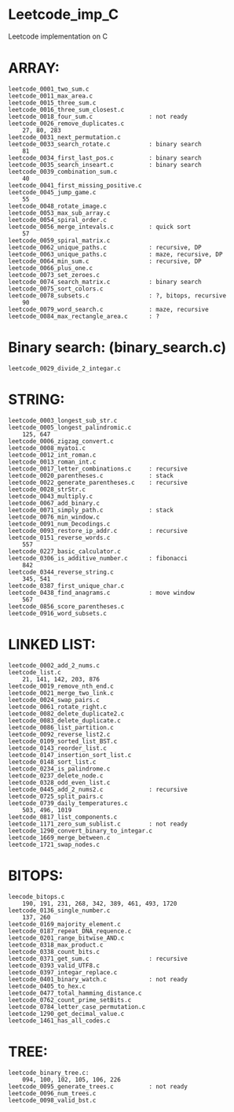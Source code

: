 # Leetcode_imp_C
Leetcode implementation on C

# ARRAY:

	leetcode_0001_two_sum.c
	leetcode_0011_max_area.c
	leetcode_0015_three_sum.c
	leetcode_0016_three_sum_closest.c
	leetcode_0018_four_sum.c				: not ready
	leetcode_0026_remove_duplicates.c
		27, 80, 283
	leetcode_0031_next_permutation.c
	leetcode_0033_search_rotate.c			: binary search
		81
	leetcode_0034_first_last_pos.c			: binary search 
	leetcode_0035_search_inseart.c			: binary search
	leetcode_0039_combination_sum.c
		40
	leetcode_0041_first_missing_positive.c
	leetcode_0045_jump_game.c
		55
	leetcode_0048_rotate_image.c
	leetcode_0053_max_sub_array.c
	leetcode_0054_spiral_order.c
	leetcode_0056_merge_intevals.c			: quick sort
		57
	leetcode_0059_spiral_matrix.c
	leetcode_0062_unique_paths.c			: recursive, DP
	leetcode_0063_unique_paths.c			: maze, recursive, DP
	leetcode_0064_min_sum.c					: recursive, DP
	leetcode_0066_plus_one.c
	leetcode_0073_set_zeroes.c
	leetcode_0074_search_matrix.c			: binary search
	leetcode_0075_sort_colors.c	
	leetcode_0078_subsets.c					: ?, bitops, recursive
		90
	leetcode_0079_word_search.c				: maze, recursive
	leetcode_0084_max_rectangle_area.c		: ?

# Binary search: (binary_search.c)

	leetcode_0029_divide_2_integar.c 

# STRING:

	leetcode_0003_longest_sub_str.c
	leetcode_0005_longest_palindromic.c
		125, 647
	leetcode_0006_zigzag_convert.c
	leetcode_0008_myatoi.c
	leetcode_0012_int_roman.c
	leetcode_0013_roman_int.c
	leetcode_0017_letter_combinations.c		: recursive
	leetcode_0020_parentheses.c				: stack       
	leetcode_0022_generate_parentheses.c	: recursive
	leetcode_0028_strStr.c
	leetcode_0043_multiply.c
	leetcode_0067_add_binary.c
	leetcode_0071_simply_path.c				: stack
	leetcode_0076_min_window.c
	leetcode_0091_num_Decodings.c
	leetcode_0093_restore_ip_addr.c			: recursive
	leetcode_0151_reverse_words.c
		557
	leetcode_0227_basic_calculator.c
	leetcode_0306_is_additive_number.c		: fibonacci
		842	
	leetcode_0344_reverse_string.c
		345, 541
	leetcode_0387_first_unique_char.c
	leetcode_0438_find_anagrams.c			: move window
		567
	leetcode_0856_score_parentheses.c
	leetcode_0916_word_subsets.c

# LINKED LIST:

	leetcode_0002_add_2_nums.c
	leetcode_list.c
		21, 141, 142, 203, 876
	leetcode_0019_remove_nth_end.c
	leetcode_0021_merge_two_link.c   
	leetcode_0024_swap_pairs.c     
	leetcode_0061_rotate_right.c
	leetcode_0082_delete_duplicate2.c
	leetcode_0083_delete_duplicate.c
	leetcode_0086_list_partition.c
	leetcode_0092_reverse_list2.c
	leetcode_0109_sorted_list_BST.c
	leetcode_0143_reorder_list.c
	leetcode_0147_insertion_sort_list.c
	leetcode_0148_sort_list.c
	leetcode_0234_is_palindrome.c
	leetcode_0237_delete_node.c
	leetcode_0328_odd_even_list.c
	leetcode_0445_add_2_nums2.c				: recursive
	leetcode_0725_split_pairs.c
	leetcode_0739_daily_temperatures.c
		503, 496, 1019 
	leetcode_0817_list_components.c
	leetcode_1171_zero_sum_sublist.c		: not ready
	leetcode_1290_convert_binary_to_integar.c
	leetcode_1669_merge_between.c
	leetcode_1721_swap_nodes.c

# BITOPS:

	leecode_bitops.c
		190, 191, 231, 268, 342, 389, 461, 493, 1720 
	leetcode_0136_single_number.c
		137, 260
	leetcode_0169_majority_element.c
	leetcode_0187_repeat_DNA_requence.c
	leetcode_0201_range_bitwise_AND.c
	leetcode_0318_max_product.c
	leetcode_0338_count_bits.c
	leetcode_0371_get_sum.c					: recursive
	leetcode_0393_valid_UTF8.c
	leetcode_0397_integar_replace.c
	leetcode_0401_binary_watch.c			: not ready
	leetcode_0405_to_hex.c
	leetcode_0477_total_hamming_distance.c
	leetcode_0762_count_prime_setBits.c
	leetcode_0784_letter_case_permutation.c
	leetcode_1290_get_decimal_value.c
	leetcode_1461_has_all_codes.c

# TREE:

	leetcode_binary_tree.c:
		094, 100, 102, 105, 106, 226
	leetcode_0095_generate_trees.c			: not ready
	leetcode_0096_num_trees.c
	leetcode_0098_valid_bst.c
